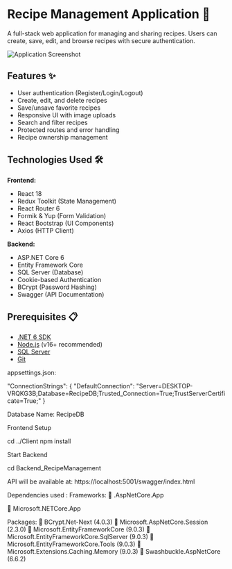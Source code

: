 # Recipe Management Application 🍳

A full-stack web application for managing and sharing recipes. Users can create, save, edit, and browse recipes with secure authentication.

![Application Screenshot](screenshot.png) <!-- Add your screenshot here -->

## Features ✨
- User authentication (Register/Login/Logout)
- Create, edit, and delete recipes
- Save/unsave favorite recipes
- Responsive UI with image uploads
- Search and filter recipes
- Protected routes and error handling
- Recipe ownership management

## Technologies Used 🛠️
**Frontend:**
- React 18
- Redux Toolkit (State Management)
- React Router 6
- Formik & Yup (Form Validation)
- React Bootstrap (UI Components)
- Axios (HTTP Client)

**Backend:**
- ASP.NET Core 6
- Entity Framework Core
- SQL Server (Database)
- Cookie-based Authentication
- BCrypt (Password Hashing)
- Swagger (API Documentation)

## Prerequisites 📋
- [.NET 6 SDK](https://dotnet.microsoft.com/download)
- [Node.js](https://nodejs.org/) (v16+ recommended)
- [SQL Server](https://www.microsoft.com/en-us/sql-server/sql-server-downloads)
- [Git](https://git-scm.com/)





appsettings.json:


"ConnectionStrings": {
  "DefaultConnection": "Server=DESKTOP-VRQKG3B;Database=RecipeDB;Trusted_Connection=True;TrustServerCertificate=True;"
}



Database Name:    RecipeDB

Frontend Setup

cd ../Client
npm install







Start Backend

cd Backend_RecipeManagement




API will be available at:
https://localhost:5001/swagger/index.html


Dependencies used :
Frameworks:
 .AspNetCore.App

 Microsoft.NETCore.App

Packages:
 BCrypt.Net-Next (4.0.3)
 Microsoft.AspNetCore.Session (2.3.0)
 Microsoft.EntityFrameworkCore (9.0.3)
 Microsoft.EntityFrameworkCore.SqlServer
(9.0.3)
 Microsoft.EntityFrameworkCore.Tools (9.0.3)
 Microsoft.Extensions.Caching.Memory (9.0.3)
 Swashbuckle.AspNetCore (6.6.2)


